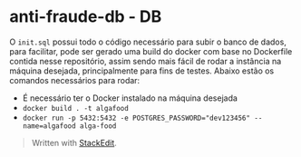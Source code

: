 # anti-fraude-db - DB
O `init.sql` possui todo o código necessário para subir o banco de dados, para facilitar, pode ser gerado uma build do docker com base no Dockerfile contida nesse repositório, assim sendo mais fácil de rodar a instância na máquina desejada, principalmente para fins de testes.
Abaixo estão os comandos necessários para rodar:

- É necessário ter o Docker instalado na máquina desejada
- `docker build . -t algafood`
- `docker run -p 5432:5432 -e POSTGRES_PASSWORD="dev123456" --name=algafood alga-food`

> Written with [StackEdit](https://stackedit.io/).
